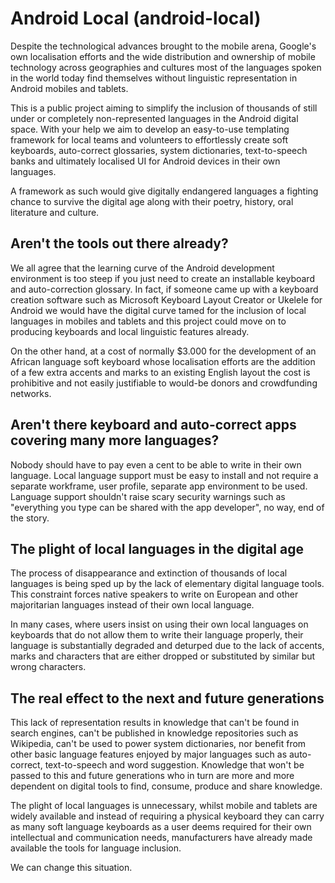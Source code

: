 Android Local (android-local)
=======================================

Despite the technological advances brought to the mobile arena, Google's own localisation efforts and the wide distribution and ownership of mobile technology across geographies and cultures most of the languages spoken in the world today find themselves without linguistic representation in Android mobiles and tablets.

This is a public project aiming to simplify the inclusion of thousands of still under or completely non-represented languages in the Android digital space. With your help we aim to develop an easy-to-use templating framework for local teams and volunteers to effortlessly create soft keyboards, auto-correct glossaries, system dictionaries, text-to-speech banks and ultimately localised UI for Android devices in their own languages.

A framework as such would give digitally endangered languages a fighting chance to survive the digital age along with their poetry, history, oral literature and culture.

Aren't the tools out there already?
-------------------------------------------

We all agree that the learning curve of the Android development environment is too steep if you just need to create an installable keyboard and auto-correction glossary. In fact, if someone came up with a keyboard creation software such as Microsoft Keyboard Layout Creator or Ukelele for Android we would have the digital curve tamed for the inclusion of local languages in mobiles and tablets and this project could move on to producing keyboards and local linguistic features already.

On the other hand, at a cost of normally $3.000 for the development of an African language soft keyboard whose localisation efforts are the addition of a few extra accents and marks to an existing English layout the cost is prohibitive and not easily justifiable to would-be donors and crowdfunding networks.

Aren't there keyboard and auto-correct apps covering many more languages?
--------------------------------------------------------

Nobody should have to pay even a cent to be able to write in their own language. Local language support must be easy to install and not require a separate workframe, user profile, separate app environment to be used. Language support shouldn't raise scary security warnings such as "everything you type can be shared with the app developer", no way, end of the story.


The plight of local languages in the digital age
--------------------------------------------------------------

The process of disappearance and extinction of thousands of local languages is being sped up by the lack of elementary digital language tools. This constraint forces native speakers to write on European and other majoritarian languages instead of their own local language.

In many cases, where users insist on using their own local languages on keyboards that do not allow them to write their language properly, their language is substantially degraded and deturped due to the lack of accents, marks and characters that are either dropped or substituted by similar but wrong characters. 

The real effect to the next and future generations
-----------------------------------------------------------------

This lack of representation results in knowledge that can't be found in search engines, can't be published in knowledge repositories such as Wikipedia, can't be used to power system dictionaries, nor benefit from other basic language features enjoyed by major languages such as auto-correct, text-to-speech and word suggestion. Knowledge that won't be passed to this and future generations who in turn are more and more dependent on digital tools to find, consume, produce and share knowledge.

The plight of local languages is unnecessary, whilst mobile and tablets are widely available and instead of requiring a physical keyboard they can carry as many soft language keyboards as a user deems required for their own intellectual and communication needs, manufacturers have already made available the tools for language inclusion. 

We can change this situation.
